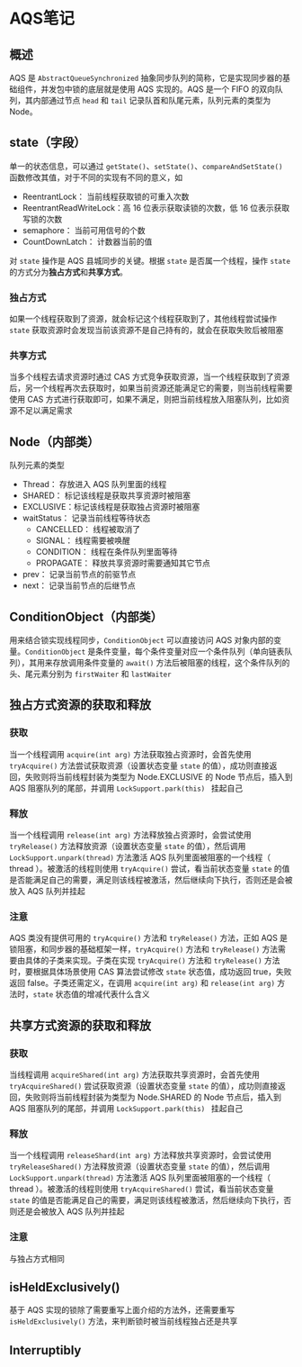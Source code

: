 # AQS笔记

## 概述

AQS 是 `AbstractQueueSynchronized` 抽象同步队列的简称，它是实现同步器的基础组件，并发包中锁的底层就是使用 AQS 实现的。AQS 是一个 FIFO 的双向队列，其内部通过节点 `head` 和 `tail` 记录队首和队尾元素，队列元素的类型为 Node。



## state（字段）

单一的状态信息，可以通过 `getState()`、`setState()`、`compareAndSetState()` 函数修改其值，对于不同的实现有不同的意义，如

* ReentrantLock：		 当前线程获取锁的可重入次数
* ReentrantReadWriteLock：高 16 位表示获取读锁的次数，低 16 位表示获取写锁的次数
* semaphore：                      当前可用信号的个数
* CountDownLatch：            计数器当前的值

对 `state` 操作是 AQS 县城同步的关键。根据 `state` 是否属一个线程，操作 `state`的方式分为**独占方式**和**共享方式**。



### 独占方式

如果一个线程获取到了资源，就会标记这个线程获取到了，其他线程尝试操作 `state` 获取资源时会发现当前该资源不是自己持有的，就会在获取失败后被阻塞

### 共享方式

当多个线程去请求资源时通过 CAS 方式竞争获取资源，当一个线程获取到了资源后，另一个线程再次去获取时，如果当前资源还能满足它的需要，则当前线程需要使用 CAS 方式进行获取即可，如果不满足，则把当前线程放入阻塞队列，比如资源不足以满足需求



## Node（内部类）

队列元素的类型

* Thread：	 存放进入 AQS 队列里面的线程
* SHARED：     标记该线程是获取共享资源时被阻塞
* EXCLUSIVE：标记该线程是获取独占资源时被阻塞
* waitStatus：    记录当前线程等待状态
  * CANCELLED：  线程被取消了
  * SIGNAL：          线程需要被唤醒
  * CONDITION：   线程在条件队列里面等待
  * PROPAGATE： 释放共享资源时需要通知其它节点
* prev：              记录当前节点的前驱节点
* next：              记录当前节点的后继节点



## ConditionObject（内部类）

用来结合锁实现线程同步，`ConditionObject` 可以直接访问 AQS 对象内部的变量。`ConditionObject` 是条件变量，每个条件变量对应一个条件队列（单向链表队列），其用来存放调用条件变量的 `await()` 方法后被阻塞的线程，这个条件队列的头、尾元素分别为 `firstWaiter` 和 `lastWaiter`



## 独占方式资源的获取和释放

### 获取

当一个线程调用 `acquire(int arg)` 方法获取独占资源时，会首先使用 `tryAcquire()` 方法尝试获取资源（设置状态变量 `state` 的值），成功则直接返回，失败则将当前线程封装为类型为 Node.EXCLUSIVE 的 Node 节点后，插入到 AQS 阻塞队列的尾部，并调用 `LockSupport.park(this) ` 挂起自己

### 释放

当一个线程调用 `release(int arg)` 方法释放独占资源时，会尝试使用 `tryRelease()` 方法释放资源（设置状态变量 `state` 的值），然后调用 `LockSupport.unpark(thread)` 方法激活 AQS 队列里面被阻塞的一个线程（ thread ）。被激活的线程则使用  `tryAcquire()` 尝试，看当前状态变量 `state` 的值是否能满足自己的需要，满足则该线程被激活，然后继续向下执行，否则还是会被放入 AQS 队列并挂起

### 注意

AQS 类没有提供可用的  `tryAcquire()`  方法和 `tryRelease()` 方法，正如 AQS 是锁阻塞，和同步器的基础框架一样，`tryAcquire()`  方法和 `tryRelease()` 方法需要由具体的子类来实现。子类在实现 `tryAcquire()`  方法和 `tryRelease()` 方法时，要根据具体场景使用 CAS 算法尝试修改 `state` 状态值，成功返回 true，失败返回 false。子类还需定义，在调用 `acquire(int arg)` 和 `release(int arg)` 方法时，`state` 状态值的增减代表什么含义



## 共享方式资源的获取和释放

### 获取

当线程调用 `acquireShared(int arg)` 方法获取共享资源时，会首先使用 `tryAcquireShared()` 尝试获取资源（设置状态变量 `state` 的值），成功则直接返回，失败则将当前线程封装为类型为 Node.SHARED 的 Node 节点后，插入到 AQS 阻塞队列的尾部，并调用 `LockSupport.park(this) ` 挂起自己

### 释放

当一个线程调用 `releaseShard(int arg)` 方法释放共享资源时，会尝试使用 `tryReleaseShared()` 方法释放资源（设置状态变量 `state` 的值），然后调用 `LockSupport.unpark(thread)` 方法激活 AQS 队列里面被阻塞的一个线程（ thread ）。被激活的线程则使用  `tryAcquireShared()` 尝试，看当前状态变量 `state` 的值是否能满足自己的需要，满足则该线程被激活，然后继续向下执行，否则还是会被放入 AQS 队列并挂起

### 注意

与独占方式相同



## isHeldExclusively()

基于 AQS 实现的锁除了需要重写上面介绍的方法外，还需要重写 `isHeldExclusively()` 方法，来判断锁时被当前线程独占还是共享



## Interruptibly

